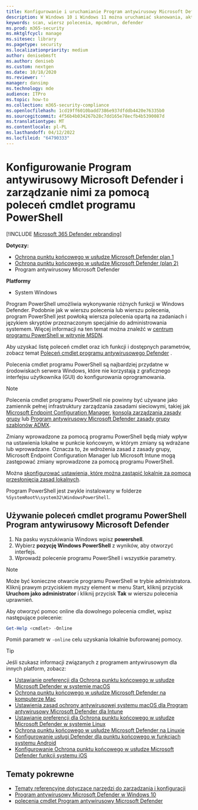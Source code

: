 ```yaml
---
title: Konfigurowanie i uruchamianie Program antywirusowy Microsoft Defender przy użyciu poleceń cmdlet programu PowerShell
description: W Windows 10 i Windows 11 można uruchamiać skanowania, aktualizować analizę zabezpieczeń i zmieniać ustawienia w Program antywirusowy Microsoft Defender za pomocą poleceń cmdlet programu PowerShell.
keywords: scan, wiersz polecenia, mpcmdrun, defender
ms.prod: m365-security
ms.mktglfcycl: manage
ms.sitesec: library
ms.pagetype: security
ms.localizationpriority: medium
author: denisebmsft
ms.author: deniseb
ms.custom: nextgen
ms.date: 10/18/2020
ms.reviewer: ''
manager: dansimp
ms.technology: mde
audience: ITPro
ms.topic: how-to
ms.collection: m365-security-compliance
ms.openlocfilehash: 1cd19ff6010badd7386e937dfddb4420e76335b0
ms.sourcegitcommit: 4f56b4b034267b28c7dd165e78ecfb4b5390087d
ms.translationtype: MT
ms.contentlocale: pl-PL
ms.lasthandoff: 04/12/2022
ms.locfileid: "64790333"
---
```

# <a name="use-powershell-cmdlets-to-configure-and-manage-microsoft-defender-antivirus"></a>Konfigurowanie Program antywirusowy Microsoft Defender i zarządzanie nimi za pomocą poleceń cmdlet programu PowerShell

[!INCLUDE [Microsoft 365 Defender rebranding](../../includes/microsoft-defender.md)]


**Dotyczy:**
- [Ochrona punktu końcowego w usłudze Microsoft Defender plan 1](https://go.microsoft.com/fwlink/?linkid=2154037)
- [Ochrona punktu końcowego w usłudze Microsoft Defender (plan 2)](https://go.microsoft.com/fwlink/?linkid=2154037) 
- Program antywirusowy Microsoft Defender

**Platformy**
- System Windows

Program PowerShell umożliwia wykonywanie różnych funkcji w Windows Defender. Podobnie jak w wierszu polecenia lub wierszu polecenia, program PowerShell jest powłoką wiersza polecenia opartą na zadaniach i językiem skryptów przeznaczonym specjalnie do administrowania systemem. Więcej informacji na ten temat można znaleźć w [centrum programu PowerShell w witrynie MSDN](/previous-versions/msdn10/mt173057(v=msdn.10)).

Aby uzyskać listę poleceń cmdlet oraz ich funkcji i dostępnych parametrów, zobacz temat [Poleceń cmdlet programu antywirusowego Defender](/powershell/module/defender) .

Polecenia cmdlet programu PowerShell są najbardziej przydatne w środowiskach serwera Windows, które nie korzystają z graficznego interfejsu użytkownika (GUI) do konfigurowania oprogramowania.

> [!NOTE]
> Polecenia cmdlet programu PowerShell nie powinny być używane jako zamiennik pełnej infrastruktury zarządzania zasadami sieciowymi, takiej jak [Microsoft Endpoint Configuration Manager](/configmgr), [konsola zarządzania zasady grupy](/previous-versions/windows/it-pro/windows-server-2008-R2-and-2008/cc731212(v=ws.11)) lub [ Program antywirusowy Microsoft Defender zasady grupy szablonów ADMX](https://www.microsoft.com/download/101445).

Zmiany wprowadzone za pomocą programu PowerShell będą miały wpływ na ustawienia lokalne w punkcie końcowym, w którym zmiany są wdrażane lub wprowadzane. Oznacza to, że wdrożenia zasad z zasady grupy, Microsoft Endpoint Configuration Manager lub Microsoft Intune mogą zastępować zmiany wprowadzone za pomocą programu PowerShell.

Można [skonfigurować ustawienia, które można zastąpić lokalnie za pomocą przesłonięcia zasad lokalnych](configure-local-policy-overrides-microsoft-defender-antivirus.md).

Program PowerShell jest zwykle instalowany w folderze `%SystemRoot%\system32\WindowsPowerShell`.

## <a name="use-microsoft-defender-antivirus-powershell-cmdlets"></a>Używanie poleceń cmdlet programu PowerShell Program antywirusowy Microsoft Defender

1. Na pasku wyszukiwania Windows wpisz **powershell**.
2. Wybierz **pozycję Windows PowerShell** z wyników, aby otworzyć interfejs.
3. Wprowadź polecenie programu PowerShell i wszystkie parametry.

> [!NOTE]
> Może być konieczne otwarcie programu PowerShell w trybie administratora. Kliknij prawym przyciskiem myszy element w menu Start, kliknij przycisk **Uruchom jako administrator** i kliknij przycisk **Tak** w wierszu polecenia uprawnień.

Aby otworzyć pomoc online dla dowolnego polecenia cmdlet, wpisz następujące polecenie:

```PowerShell
Get-Help <cmdlet> -Online
```

Pomiń parametr w `-online` celu uzyskania lokalnie buforowanej pomocy.

> [!TIP]
> Jeśli szukasz informacji związanych z programem antywirusowym dla innych platform, zobacz:
> - [Ustawianie preferencji dla Ochrona punktu końcowego w usłudze Microsoft Defender w systemie macOS](mac-preferences.md)
> - [Ochrona punktu końcowego w usłudze Microsoft Defender na komputerze Mac](microsoft-defender-endpoint-mac.md)
> - [Ustawienia zasad ochrony antywirusowej systemu macOS dla Program antywirusowy Microsoft Defender dla Intune](/mem/intune/protect/antivirus-microsoft-defender-settings-macos)
> - [Ustawianie preferencji dla Ochrona punktu końcowego w usłudze Microsoft Defender w systemie Linux](linux-preferences.md)
> - [Ochrona punktu końcowego w usłudze Microsoft Defender na Linuxie](microsoft-defender-endpoint-linux.md)
> - [Konfigurowanie usługi Defender dla punktu końcowego w funkcjach systemu Android](android-configure.md)
> - [Konfigurowanie Ochrona punktu końcowego w usłudze Microsoft Defender funkcji systemu iOS](ios-configure-features.md)

## <a name="related-topics"></a>Tematy pokrewne

- [Tematy referencyjne dotyczące narzędzi do zarządzania i konfiguracji](configuration-management-reference-microsoft-defender-antivirus.md)
- [Program antywirusowy Microsoft Defender w Windows 10](microsoft-defender-antivirus-in-windows-10.md)
- [polecenia cmdlet Program antywirusowy Microsoft Defender](/powershell/module/defender)
